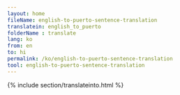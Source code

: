 ```yaml
---
layout: home
fileName: english-to-puerto-sentence-translation
translatein: english_to_puerto
folderName : translate
lang: ko
from: en
to: hi
permalink: /ko/english-to-puerto-sentence-translation
tool: english-to-puerto-sentence-translation
---
```

{% include section/translateinto.html %}